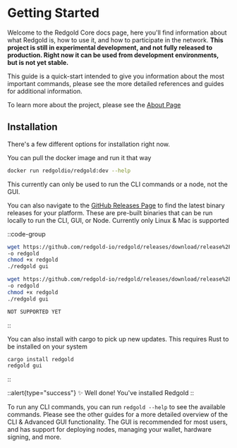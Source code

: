 # Getting Started

Welcome to the Redgold Core docs page, here you'll find information about what Redgold is, 
how to use it, and how to participate in the network. **This project is still in experimental development, 
and not fully released to production. Right 
now it can be used from development environments, but is not yet stable.** 

This guide is a quick-start intended to give you information about the most important commands, please see the 
more detailed references and guides for additional information.

To learn more about the project, please see the [About Page](/introduction/about)

## Installation

There's a few different options for installation right now.

You can pull the docker image and run it that way

```bash
docker run redgoldio/redgold:dev --help
```

This currently can only be used to run the CLI commands or a node, not the GUI.

You can also navigate to the [GitHub Releases Page](https://github.com/redgold-io/redgold/releases) to 
find the latest binary releases for your platform. These are pre-built binaries that can be run 
locally to run the CLI, GUI, or Node. Currently only Linux & Mac is supported


::code-group

  ```bash [Linux]
wget https://github.com/redgold-io/redgold/releases/download/release%2Fstaging/redgold_linux \
-o redgold
chmod +x redgold
./redgold gui
  ```

  ```bash [Mac]
wget https://github.com/redgold-io/redgold/releases/download/release%2Fstaging/redgold_mac \
-o redgold
chmod +x redgold
./redgold gui
  ```

  ```bash [Windows]
  NOT SUPPORTED YET
  ```

::

You can also install with cargo to pick up new updates. This requires Rust to be installed on 
your system

```bash
cargo install redgold
redgold gui
```

::

::alert{type="success"}
✨ Well done! You've installed Redgold
::

To run any CLI commands, you can run `redgold --help` to see the available commands. Please see the other 
guides for a more detailed overview of the CLI & Advanced GUI functionality. The GUI is recommended for most 
users, and has support for deploying nodes, managing your wallet, hardware signing, and more.
